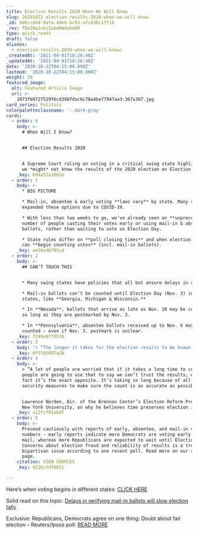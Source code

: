 ```yaml
---
title: Election Results 2020 When We Will Know
slug: 20201022-election-results-2020-when-we-will-know
_id: 8d6ccd68-9afa-40eb-bc93-afcd36c1ff16
_rev: TDo1Nq1xkiZakmRW4oboKR
type: quick_reads
draft: false
aliases:
  - election-results-2020-when-we-will-know/
_createdAt: '2021-04-01T18:26:48Z'
_updatedAt: '2021-04-01T18:26:48Z'
date: '2020-10-22T04:15:00.000Z'
lastmod: '2020-10-22T04:15:00.000Z'
weight: 50
featured_image:
  alt: Featured Article Image
  url: >-
    1073fb9727529f6cd398fdac6c78a4be77947aa3-367x367.jpg
card_series: Politics
colorpaletteclassname: '--dark-gray'
cards:
  - order: 0
    body: >-
      # When Will I Know?


      ## Election Results 2020


      A Supreme Court ruling on voting in a critical swing state highlights why
      we *might* not know the results of the 2020 election on Election Day.
    _key: 6d4a53a3661e
  - order: 1
    body: >-
      * BIG PICTURE

      * Mail-in, absentee & early voting **laws vary** by state. Many states
      expanded these options due to COVID-19.

      * With less than two weeks to go, we’ve already seen an **unprecedented**
      number of people casting their votes early or using mail-in & absentee
      ballots, rather than waiting to vote on Election Day.

      * State rules differ on **poll closing times** and when election officials
      can **begin counting votes** (incl. mail-in ballots).
    _key: ae56adbf85cd
  - order: 2
    body: >-
      ## CAN’T TOUCH THIS


      * Many swing states have policies that all but ensure delays in results.

      * Mail-in ballots can’t be counted until Election Day (Nov. 3) in some
      states, like **Georgia, Michigan & Wisconsin.**

      * In **Nevada**, ballots that arrive as late as Nov. 10 may be counted –
      so long as they are postmarked by Nov. 3.

      * In **Pennsylvania**, absentee ballots received up to Nov. 6 may be
      counted – even if Nov. 3. postmark is unclear.
    _key: 7249e87f9576
  - order: 3
    body: "> “The longer it takes for the election results to be known, the greater the risk that they’re going to be questioned and second-guessed, and that we’re going to be that national news story that we really don’t want to be.”\n\nLisa Schaefer, Executive Dir. at County Commissioners Assoc. of Pennsylvania, ahead of this week's U.S. Supreme Court's 4-4 ruling rejecting GOP efforts\_to require absentee ballots be received by Election Day in order to be counted."
    _key: 0f57d5097a2b
  - order: 4
    body: >-
      > “A lot of people are worried that if it takes a long time to count,
      people are going to use that to say we can’t trust the results, when in
      fact it’s the exact opposite. It’s taking so long because of all these
      security measures to make sure the count is as accurate as possible.”


      Lawrence Norden, Dir. of the Brennan Center’s Election Reform Program at
      New York University, on why he believes time preserves election integrity.
    _key: a12fcf91ebdf
  - order: 5
    body: >-
      Proceed cautiously with reports of early, absentee, and mail-in voting
      numbers - early reports indicate more Democrats are voting early or by
      mail, whereas more Republicans are expected to wait until Election Day.
      Concerns about election fraud and reliability of results is a truly
      bipartisan issue according to one recent poll. Read more on our source
      page.
    citation: VIEW SOURCES
    _key: 922bc7df6651

---
```

Here’s when voting begins in different states: [CLICK HERE](https://www.ncsl.org/research/elections-and-campaigns/vopp-table-16-when-absentee-mail-ballot-processing-and-counting-can-begin.aspx)

Solid read on this topic: [Delays in verifying mail-in ballots will slow election tally](https://apnews.com/article/virus-outbreak-election-2020-donald-trump-elections-voting-2020-b382942a72809ab70a32d7dc1a93ee40)

Exclusive: Republicans, Democrats agree on one thing: Doubt about fair election – Reuters/Ipsos poll: [READ MORE](https://www.reuters.com/article/us-usa-election-poll-exclusive/exclusive-republicans-democrats-agree-on-one-thing-doubt-about-fair-election-reuters-ipsos-poll-idUSKCN24W26S)
